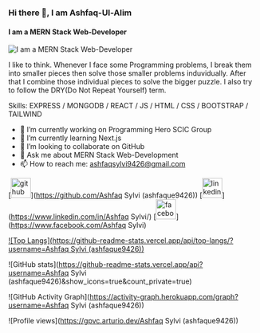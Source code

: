 ### Hi there 👋, I am Ashfaq-Ul-Alim
#### I am a MERN Stack Web-Developer
![I am a MERN Stack Web-Developer](https://i.ibb.co/qD5P3gJ/banner-Img.jpg)

I like to think. Whenever I face some Programming problems, I break them into smaller pieces then solve those smaller problems induvidually. After that I combine those individual pieces to solve the bigger puzzle. I also try to follow the DRY(Do Not Repeat Yourself) term.

Skills: EXPRESS / MONGODB / REACT / JS / HTML / CSS / BOOTSTRAP / TAILWIND

- 🔭 I’m currently working on Programming Hero SCIC Group 
- 🌱 I’m currently learning Next.js 
- 👯 I’m looking to collaborate on GitHub 
- 💬 Ask me about MERN Stack Web-Development 
- 📫 How to reach me: ashfaqsylvi9426@gmail.com 


[<img src='https://cdn.jsdelivr.net/npm/simple-icons@3.0.1/icons/github.svg' alt='github' height='40'>](https://github.com/Ashfaq Sylvi (ashfaque9426))  [<img src='https://cdn.jsdelivr.net/npm/simple-icons@3.0.1/icons/linkedin.svg' alt='linkedin' height='40'>](https://www.linkedin.com/in/Ashfaq Sylvi/)  [<img src='https://cdn.jsdelivr.net/npm/simple-icons@3.0.1/icons/facebook.svg' alt='facebook' height='40'>](https://www.facebook.com/Ashfaq Sylvi)  

[![Top Langs](https://github-readme-stats.vercel.app/api/top-langs/?username=Ashfaq Sylvi (ashfaque9426))](https://github.com/anuraghazra/github-readme-stats)

![GitHub stats](https://github-readme-stats.vercel.app/api?username=Ashfaq Sylvi (ashfaque9426)&show_icons=true&count_private=true)  

![GitHub Activity Graph](https://activity-graph.herokuapp.com/graph?username=Ashfaq Sylvi (ashfaque9426))  

![Profile views](https://gpvc.arturio.dev/Ashfaq Sylvi (ashfaque9426))  
